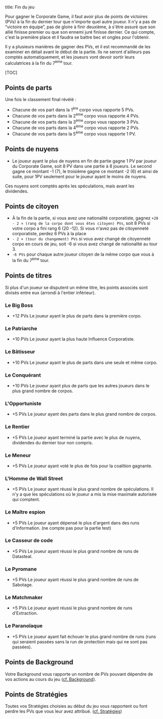 title: Fin du jeu

Pour gagner le Corporate Game, il faut avoir plus de points de victoires (PVs) à la fin du dernier tour que n'importe quel autre joueur. Il n'y a pas de “victoire en équipe”, pas de gloire à finir deuxième, à s'être assuré que son allié finisse premier ou que son ennemi juré finisse dernier. Ce qui compte, c'est la première place et il faudra se battre bec et ongles pour l'obtenir.

Il y a plusieurs manières de gagner des PVs, et il est recommandé de les examiner en détail avant le début de la partie. Ils ne seront d'ailleurs pas comptés automatiquement, et les joueurs vont devoir sortir leurs calculatrices à la fin du 7<sup>ème</sup> tour.

[TOC]

## Points de parts
Une fois le classement final révélé :

* Chacune de vos part dans la 1<sup>ère</sup> corpo vous rapporte 5 PVs.
* Chacune de vos parts dans la 2<sup>ème</sup> corpo vous rapporte 4 PVs.
* Chacune de vos parts dans la 3<sup>ème</sup> corpo vous rapporte 3 PVs.
* Chacune de vos parts dans la 4<sup>ème</sup> corpo vous rapporte 2 PVs.
* Chacune de vos parts dans la 5<sup>ème</sup> corpo vous rapporte 1 PV.
 
## Points de nuyens
* Le joueur ayant le plus de nuyens en fin de partie gagne 1 PV par joueur du Corporate Game, soit 8 PV dans une partie à 8 joueurs. Le second gagne ce montant -1 (7), le troisième gagne ce montant -2 (6) et ainsi de suite, pour 1PV seulement pour le joueur ayant le moins de nuyens.

Ces nuyens sont comptés après les spéculations, mais avant les dividendes. 

## Points de citoyen
* À la fin de la partie, si vous avez une nationalité corporatiste, gagnez `+20 - 2 × (rang de la corpo dont vous êtes citoyen) PVs`, soit 8 PVs si votre corpo a fini rang 6 (20 -12).  Si vous n'avez pas de citoyenneté corporatiste, perdez 6 PVs à la place
* `- 2 × (tour du changement) PVs` si vous avez changé de citoyenneté corpo en cours de jeu, soit -6 si vous avez changé de nationalité au tour 3.
* `-6 PVs` pour chaque autre joueur citoyen de la même corpo que vous à la fin du 7<sup>ème</sup> tour.

## Points de titres
Si plus d'un joueur se disputent un même titre, les points associés sont divisés entre eux (arrondi à l'entier inférieur).

### Le Big Boss
* +12 PVs
Le joueur ayant le plus de parts dans la première corpo.

### Le Patriarche
* +10 PVs
Le joueur ayant la plus haute Influence Corporatiste.

### Le Bâtisseur
* +10 PVs
Le joueur ayant le plus de parts dans une seule et même corpo.

### Le Conquérant
* +10 PVs
Le joueur ayant plus de parts que les autres joueurs dans le plus grand nombre de corpos.

### L'Opportuniste
* +5 PVs
Le joueur ayant des parts dans le plus grand nombre de corpos.

### Le Rentier
* +5 PVs
Le joueur ayant terminé la partie avec le plus de nuyens, dividendes du dernier tour non compris.

### Le Meneur
* +5 PVs
Le joueur ayant voté le plus de fois pour la coalition gagnante.

### L'Homme de Wall Street
* +5 PVs
Le joueur ayant réussi le plus grand nombre de spéculations. Il n'y a que les spéculations où le joueur a mis la mise maximale autorisée qui comptent.

### Le Maître espion
* +5 PVs
Le joueur ayant dépensé le plus d'argent dans des runs d'Information. (ne compte pas pour la partie test)

### Le Casseur de code
* +5 PVs
Le joueur ayant réussi le plus grand nombre de runs de Datasteal.

### Le Pyromane
* +5 PVs
Le joueur ayant réussi le plus grand nombre de runs de Sabotage.

### Le Matchmaker
* +5 PVs
Le joueur ayant réussi le plus grand nombre de runs d'Extraction.

### Le Paranoïaque
* +5 PVs
Le joueur ayant fait échouer le plus grand nombre de runs (runs qui seraient passées sans la run de protection mais qui ne sont pas passées).


## Points de Background
Votre Background vous rapporte un nombre de PVs pouvant dépendre de vos actions au cours du jeu ([cf. Background](start.md#background)).

## Points de Stratégies
Toutes vos Stratégies choisies au début du jeu vous rapportent ou font perdre les PVs que vous leur avez attribué. ([cf. Stratégies](start.md#stratégies))
